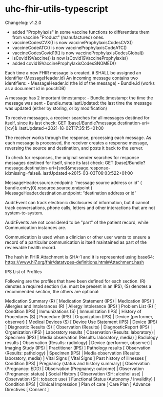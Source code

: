 # uhc-fhir-utils-typescript

Changelog:
v1.2.0
- added "Prophylaxis" in some vaccine functions to differentiate them from vaccine "Product" (manufactured) ones.
- vaccineCodesCVX() is now vaccineProphylaxisCodesCVX()
- vaccineCodeATC() is now vaccineProphylaxisCodeATC()
- vaccineCodesCovid19() is now vaccineProphylaxisCodesGlobal()
- isCovid19Vaccine() is now isCovid19VaccineProphylaxis()
- added covid19VaccineProphylaxisCodesSNOMED()

Each time a new FHIR message is created, it SHALL be assigned an identifier (MessageHeader.id)
An incoming message contains two identifiers:
    - MessageHeader.id (the id of the message)
    - Bundle.id (works as a document id in pouchDB)

A message has 2 important timestamps:
    - Bundle.timestamp: the time the message was sent
    - Bundle.meta.lastUpdated: the last time the message was updated (either by storing, or by modification)

To receive messages, a receiver searches for all messages destined for itself, since its last check:
 GET [base]/Bundle?message.destination-uri=[rcv]&_lastUpdated=>2021-18-02T17:35:15+01:00

The receiver works through the response, processing each message.
As each message is processed, the receiver creates a response message, reversing the source and destination, and posts it back to the server.

To check for responses, the original sender searches for response messages destined for itself, since its last check:
 GET [base]/Bundle?message.destination-uri=[snd]&message.response-id:missing=false&_lastUpdated=>2015-03-03T06:03:522+01:00

MessageHeader.source.endpoint: “message source address or id” ( bundle.entry[0].resource.source.endpoint )
MessageHeader.destination.endpoint: “destination address or id”

AuditEvent can track electronic disclosures of information, but it cannot track conversations, phone calls, letters and other interactions that are not system-to-system.

AuditEvents are not considered to be "part" of the patient record, while Communication instances are.

Communication is used when a clinician or other user wants to ensure a record of a particular communication is itself maintained as part of the reviewable health record.

The hash in FHIR Attachment is SHA-1 and it is represented using base64: https://www.hl7.org/fhir/datatypes-definitions.html#Attachment.hash

IPS List of Profiles

Following are the profiles that have been defined for each section. (R) denotes a required section (i.e. must be present in an IPS), (S) denotes a recommended section, the others are optional:

Medication Summary (R) [ Medication Statement (IPS) | Medication (IPS) ]
Allergies and Intolerances (R) [ Allergy Intolerance (IPS) ]
Problem List (R) [ Condition (IPS) ]
Immunizations (S) [ Immunization (IPS) ]
History of Procedures (S) [ Procedure (IPS) | Organization (IPS) | Device (performer, observer) ]
Medical Devices (S) [ Device Use Statement (IPS) | Device (IPS) ]
Diagnostic Results (S) [ Observation (Results) | DiagnosticReport (IPS) | Organization (IPS) ]
Laboratory results [ Observation (Results: laboratory) | Specimen (IPS) | Media observation (Results: laboratory, media) ]
Radiology results [ Observation (Results: radiology) | Device (performer, observer) | Imaging Study (IPS) | Practitioner (IPS) ]
Pathology results [ Observation (Results: pathology) | Specimen (IPS) | Media observation (Results: laboratory, media) ]
Vital Signs [ Vital Signs ]
Past history of illnesses [ Condition (IPS) ]
Pregnancy (status and history summary) [ Observation (Pregnancy: EDD) | Observation (Pregnancy: outcome) | Observation (Pregnancy: status) ]
Social History [ Observation (SH: alcohol use) | Observation (SH: tobacco use) ]
Functional Status (Autonomy / Invalidity) [ Condition (IPS) | Clinical Impression ]
Plan of care [ Care Plan ]
Advance Directives [ Consent ]
